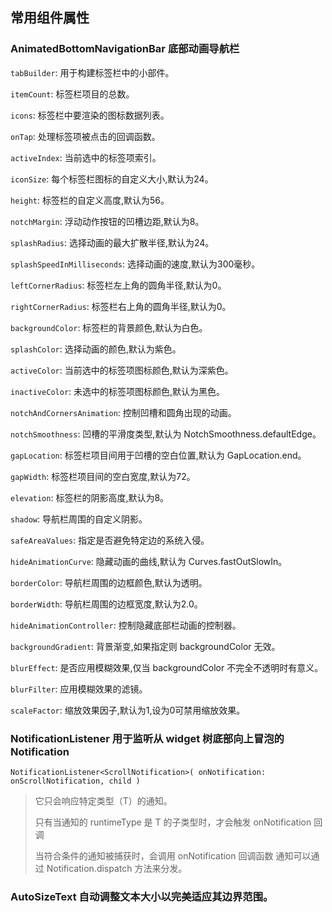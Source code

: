 ## 常用组件属性
### AnimatedBottomNavigationBar 底部动画导航栏
`tabBuilder`: 用于构建标签栏中的小部件。
  
 `itemCount`: 标签栏项目的总数。

 `icons`: 标签栏中要渲染的图标数据列表。

`onTap`: 处理标签项被点击的回调函数。

 `activeIndex`: 当前选中的标签项索引。

 `iconSize`: 每个标签栏图标的自定义大小,默认为24。

 `height`: 标签栏的自定义高度,默认为56。
 
`notchMargin`: 浮动动作按钮的凹槽边距,默认为8。

`splashRadius`: 选择动画的最大扩散半径,默认为24。

`splashSpeedInMilliseconds`: 选择动画的速度,默认为300毫秒。

`leftCornerRadius`: 标签栏左上角的圆角半径,默认为0。

`rightCornerRadius`: 标签栏右上角的圆角半径,默认为0。

`backgroundColor`: 标签栏的背景颜色,默认为白色。

`splashColor`: 选择动画的颜色,默认为紫色。

`activeColor`: 当前选中的标签项图标颜色,默认为深紫色。

`inactiveColor`: 未选中的标签项图标颜色,默认为黑色。

`notchAndCornersAnimation`: 控制凹槽和圆角出现的动画。

`notchSmoothness`: 凹槽的平滑度类型,默认为 NotchSmoothness.defaultEdge。

`gapLocation`: 标签栏项目间用于凹槽的空白位置,默认为 GapLocation.end。

`gapWidth`: 标签栏项目间的空白宽度,默认为72。

`elevation`: 标签栏的阴影高度,默认为8。

`shadow`: 导航栏周围的自定义阴影。

`safeAreaValues`: 指定是否避免特定边的系统入侵。

`hideAnimationCurve`: 隐藏动画的曲线,默认为 Curves.fastOutSlowIn。

`borderColor`: 导航栏周围的边框颜色,默认为透明。

`borderWidth`: 导航栏周围的边框宽度,默认为2.0。

`hideAnimationController`: 控制隐藏底部栏动画的控制器。

`backgroundGradient`: 背景渐变,如果指定则 backgroundColor 无效。

`blurEffect`: 是否应用模糊效果,仅当 backgroundColor 不完全不透明时有意义。

`blurFilter`: 应用模糊效果的滤镜。

`scaleFactor`: 缩放效果因子,默认为1,设为0可禁用缩放效果。


### NotificationListener  用于监听从 widget 树底部向上冒泡的 Notification
`NotificationListener<ScrollNotification>(
onNotification: onScrollNotification,
child
)`
  >它只会响应特定类型（T）的通知。
  > 
  >只有当通知的 runtimeType 是 T 的子类型时，才会触发 onNotification 回调
  > 
  >当符合条件的通知被捕获时，会调用 onNotification 回调函数
  > 通知可以通过 Notification.dispatch 方法来分发。

###  AutoSizeText 自动调整文本大小以完美适应其边界范围。